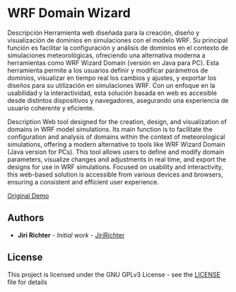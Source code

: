 # WRF Domain Wizard 

Descripción
Herramienta web diseñada para la creación, diseño y visualización de dominios en simulaciones con el modelo WRF. Su principal función es facilitar la configuración y análisis de dominios en el contexto de simulaciones meteorológicas, ofreciendo una alternativa moderna a herramientas como WRF Wizard Domain (versión en Java para PC). Esta herramienta permite a los usuarios definir y modificar parámetros de dominios, visualizar en tiempo real los cambios y ajustes, y exportar los diseños para su utilización en simulaciones WRF. Con un enfoque en la usabilidad y la interactividad, esta solución basada en web es accesible desde distintos dispositivos y navegadores, asegurando una experiencia de usuario coherente y eficiente.

Description
Web tool designed for the creation, design, and visualization of domains in WRF model simulations. Its main function is to facilitate the configuration and analysis of domains within the context of meteorological simulations, offering a modern alternative to tools like WRF Wizard Domain (Java version for PCs). This tool allows users to define and modify domain parameters, visualize changes and adjustments in real time, and export the designs for use in WRF simulations. Focused on usability and interactivity, this web-based solution is accessible from various devices and browsers, ensuring a consistent and efficient user experience.


[Original Demo](https://jiririchter.github.io/WRFDomainWizard/)

## Authors

* **Jiri Richter** - *Initial work* - [JiriRichter](https://github.com/JiriRichter)

## License

This project is licensed under the GNU GPLv3 License - see the [LICENSE](LICENSE) file for details


